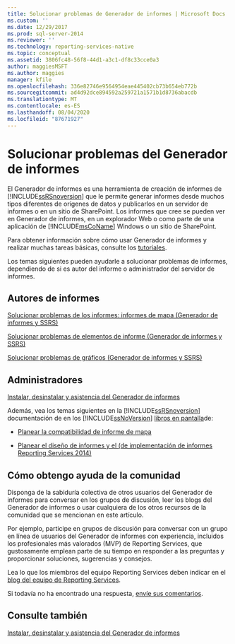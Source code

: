 ```yaml
---
title: Solucionar problemas de Generador de informes | Microsoft Docs
ms.custom: ''
ms.date: 12/29/2017
ms.prod: sql-server-2014
ms.reviewer: ''
ms.technology: reporting-services-native
ms.topic: conceptual
ms.assetid: 3806fc48-56f8-44d1-a3c1-df8c33cce0a3
author: maggiesMSFT
ms.author: maggies
manager: kfile
ms.openlocfilehash: 336e82746e9564954eae445402cb73b654eb772b
ms.sourcegitcommit: ad4d92dce894592a259721a1571b1d8736abacdb
ms.translationtype: MT
ms.contentlocale: es-ES
ms.lasthandoff: 08/04/2020
ms.locfileid: "87671927"
---
```

# <a name="troubleshoot-report-builder"></a>Solucionar problemas del Generador de informes
  El Generador de informes es una herramienta de creación de informes de [!INCLUDE[ssRSnoversion](../includes/ssrsnoversion-md.md)] que le permite generar informes desde muchos tipos diferentes de orígenes de datos y publicarlos en un servidor de informes o en un sitio de SharePoint. Los informes que cree se pueden ver en Generador de informes, en un explorador Web o como parte de una aplicación de [!INCLUDE[msCoName](../includes/msconame-md.md)] Windows o un sitio de SharePoint.  
  
 Para obtener información sobre cómo usar Generador de informes y realizar muchas tareas básicas, consulte los [tutoriales](report-builder-tutorials.md).  
  
 Los temas siguientes pueden ayudarle a solucionar problemas de informes, dependiendo de si es autor del informe o administrador del servidor de informes.  
  
## <a name="report-authors"></a>Autores de informes  
 [Solucionar problemas de los informes: informes de mapa &#40;Generador de informes y SSRS&#41;](report-design/troubleshoot-reports-map-reports-report-builder-and-ssrs.md)  
  
 [Solucionar problemas de elementos de informe &#40;Generador de informes y SSRS&#41;](report-parts-report-builder-and-ssrs.md)  
  
 [Solucionar problemas de gráficos &#40;Generador de informes y SSRS&#41;](report-design/charts-report-builder-and-ssrs.md)  
  
## <a name="administrators"></a>Administradores  
 [Instalar, desinstalar y asistencia del Generador de informes](../../2014/reporting-services/install-uninstall-and-report-builder-support.md)  
  
 Además, vea los temas siguientes en la [!INCLUDE[ssRSnoversion](../includes/ssrsnoversion-md.md)] documentación de en los [!INCLUDE[ssNoVersion](../includes/ssnoversion-md.md)] [libros en pantalla](https://go.microsoft.com/fwlink/?linkid=121312)de:  
  
-   [Planear la compatibilidad de informe de mapa](../../2014/reporting-services/plan-for-map-report-support.md)  
  
-   [Planear el diseño de informes y el &#40;de implementación de informes Reporting Services 2014&#41;](plan-for-report-design-and-report-deployment-reporting-services.md)  
  
## <a name="how-do-i-get-community-assistance"></a>Cómo obtengo ayuda de la comunidad  
 Disponga de la sabiduría colectiva de otros usuarios del Generador de informes para conversar en los grupos de discusión, leer los blogs del Generador de informes o usar cualquiera de los otros recursos de la comunidad que se mencionan en este artículo.  
  
 Por ejemplo, participe en grupos de discusión para conversar con un grupo en línea de usuarios del Generador de informes con experiencia, incluidos los profesionales más valorados (MVP) de Reporting Services, que gustosamente emplean parte de su tiempo en responder a las preguntas y proporcionar soluciones, sugerencias y consejos.  
  
 Lea lo que los miembros del equipo Reporting Services deben indicar en el [blog del equipo de Reporting Services](https://go.microsoft.com/fwlink/?LinkId=118788).
  
 Si todavía no ha encontrado una respuesta, [envíe sus comentarios](https://go.microsoft.com/fwlink/?LinkId=118791).  
  
## <a name="see-also"></a>Consulte también  
 [Instalar, desinstalar y asistencia del Generador de informes](../../2014/reporting-services/install-uninstall-and-report-builder-support.md)  
  
  
